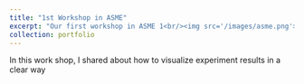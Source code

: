 ```yaml
---
title: "1st Workshop in ASME"
excerpt: "Our first workshop in ASME 1<br/><img src='/images/asme.png'>"
collection: portfolio
---
```


In this work shop, I shared about how to visualize experiment results in a clear way
